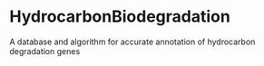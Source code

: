 # HydrocarbonBiodegradation
A database and algorithm for accurate annotation of hydrocarbon degradation genes 

